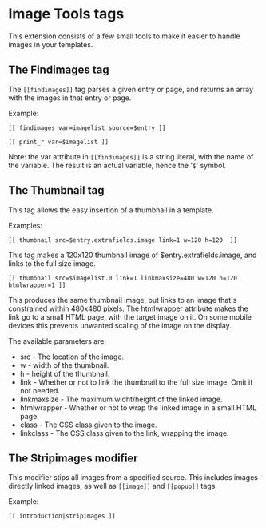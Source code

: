 
Image Tools tags
================

This extension consists of a few small tools to make it easier to handle images
in your templates.

The Findimages tag
-----------------

The `[[findimages]]` tag parses a given entry or page, and returns an array with
the images in that entry or page.

Example:

    [[ findimages var=imagelist source=$entry ]]
    
    [[ print_r var=$imagelist ]]

Note: the var attribute in `[[findimages]]` is a string literal, with the name of
the variable. The result is an actual variable, hence the '`$`' symbol. 

The Thumbnail tag
-----------------

This tag allows the easy insertion of a thumbnail in a template.

Examples:

    [[ thumbnail src=$entry.extrafields.image link=1 w=120 h=120  ]]

This tag makes a 120x120 thumbnail image of $entry.extrafields.image, and links
to the full size image.

    [[ thumbnail src=$imagelist.0 link=1 linkmaxsize=480 w=120 h=120 htmlwrapper=1 ]]

This produces the same thumbnail image, but links to an image that's constrained
within 480x480 pixels. The htmlwrapper attribute makes the link go to a small
HTML page, with the target image on it. On some mobile devices this prevents
unwanted scaling of the image on the display.

The available parameters are:

  - src - The location of the image.
  - w - width of the thumbnail.
  - h - height of the thumbnail.
  - link - Whether or not to link the thumbnail to the full size image. Omit if not needed.
  - linkmaxsize - The maximum widht/height of the linked image.
  - htmlwrapper - Whether or not to wrap the linked image in a small HTML page.
  - class - The CSS class given to the image.
  - linkclass - The CSS class given to the link, wrapping the image. 

The Stripimages modifier
------------------------

This modifier stips all images from a specified source. This includes images
directly linked images, as well as `[[image]]` and `[[popup]]` tags.

Example:

    [[ introduction|stripimages ]]

